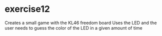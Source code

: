 # exercise12
Creates a small game with the KL46 freedom board Uses the LED and the user needs to guess the color of the LED in a given amount of time
